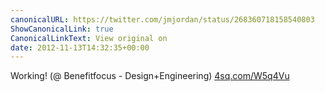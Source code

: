 ```yaml
---
canonicalURL: https://twitter.com/jmjordan/status/268360718158540803
ShowCanonicalLink: true
CanonicalLinkText: View original on
date: 2012-11-13T14:32:35+00:00
---
```

Working! (@ Benefitfocus - Design+Engineering) [4sq.com/W5q4Vu](http://4sq.com/W5q4Vu)